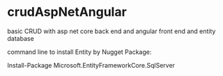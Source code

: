# crudAspNetAngular
basic CRUD with asp net core back end and angular front end and entity database

command line to install Entity by Nugget Package:
<p>Install-Package Microsoft.EntityFrameworkCore.SqlServer</p>

